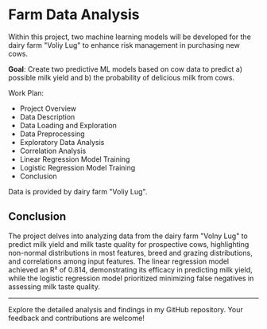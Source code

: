 # Farm Data Analysis

Within this project, two machine learning models will be developed for the dairy farm "Voliy Lug" to enhance risk management in purchasing new cows.

**Goal**: Create two predictive ML models based on cow data to predict a) possible milk yield and b) the probability of delicious milk from cows.

Work Plan:

- Project Overview
- Data Description
- Data Loading and Exploration
- Data Preprocessing
- Exploratory Data Analysis
- Correlation Analysis
- Linear Regression Model Training
- Logistic Regression Model Training
- Conclusion

Data is provided by dairy farm "Voliy Lug".

## Conclusion

The project delves into analyzing data from the dairy farm "Volny Lug" to predict milk yield and milk taste quality for prospective cows, highlighting non-normal distributions in most features, breed and grazing distributions, and correlations among input features. The linear regression model achieved an R² of 0.814, demonstrating its efficacy in predicting milk yield, while the logistic regression model prioritized minimizing false negatives in assessing milk taste quality.

---

Explore the detailed analysis and findings in my GitHub repository. Your feedback and contributions are welcome!